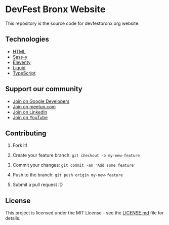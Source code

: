 # DevFest Bronx Website

This repository is the source code for devfestbronx.org website.

## Technologies

- [HTML](https://html.spec.whatwg.org)
- [Sass-y](https://sass-lang.com/)
- [Eleventy](https://www.11ty.dev/)
- [Liquid](https://shopify.github.io/liquid/)
- [TypeScript](https://www.typescriptlang.org/)

## Support our community

- [Join on Google Developers](https://gdg.community.dev/gdg-bronx/)
- [Join on meetup.com](https://www.meetup.com/GDG-Bronx/)
- [Join on LinkedIn](https://www.linkedin.com/groups/14356370/)
- [Join on YouTube](https://www.youtube.com/channel/UCZ2LRweTOntsfmxoEK3EYCw)

## Contributing

1. Fork it!

2. Create your feature branch: `git checkout -b my-new-feature`

3. Commit your changes: `git commit -am 'Add some feature'`

4. Push to the branch: `git push origin my-new-feature`

5. Submit a pull request :D

## License

This project is licensed under the MIT License - see the [LICENSE.md](LICENSE.md) file for details.

